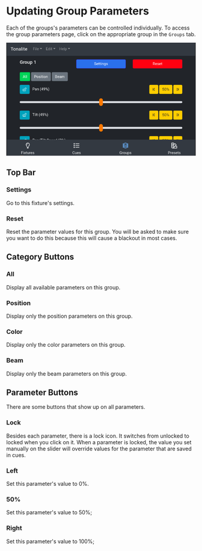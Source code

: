 # Updating Group Parameters

Each of the groups's parameters can be controlled individually. To access the group parameters page, click on the appropriate group in the `Groups` tab.

![Group parameters page](../../images/group_parameters.png)

## Top Bar

### Settings

Go to this fixture's settings.

### Reset

Reset the parameter values for this group. You will be asked to make sure you want to do this because this will cause a blackout in most cases.

## Category Buttons

### All

Display all available parameters on this group.

### Position

Display only the position parameters on this group.

### Color

Display only the color parameters on this group.

### Beam

Display only the beam parameters on this group.

## Parameter Buttons

There are some buttons that show up on all parameters.

### Lock

Besides each parameter, there is a lock icon. It switches from unlocked to locked when you click on it. When a parameter is locked, the value you set manually on the slider will override values for the parameter that are saved in cues.

### Left

Set this parameter's value to 0%.

### 50%

Set this parameter's value to 50%;

### Right

Set this parameter's value to 100%;

